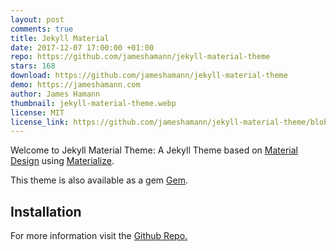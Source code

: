 ```yaml
---
layout: post
comments: true
title: Jekyll Material
date: 2017-12-07 17:00:00 +01:00
repo: https://github.com/jameshamann/jekyll-material-theme
stars: 168
download: https://github.com/jameshamann/jekyll-material-theme
demo: https://jameshamann.com
author: James Hamann
thumbnail: jekyll-material-theme.webp
license: MIT
license_link: https://github.com/jameshamann/jekyll-material-theme/blob/master/LICENSE.txt
---
```


Welcome to Jekyll Material Theme: A Jekyll Theme based on [Material Design](https://material.io/) using [Materialize](https://materializecss.com/).

This theme is also available as a gem [Gem](https://rubygems.org/gems/jekyll-material-theme).

## Installation

For more information visit the [Github Repo.](https://github.com/jameshamann/jekyll-material-theme)
